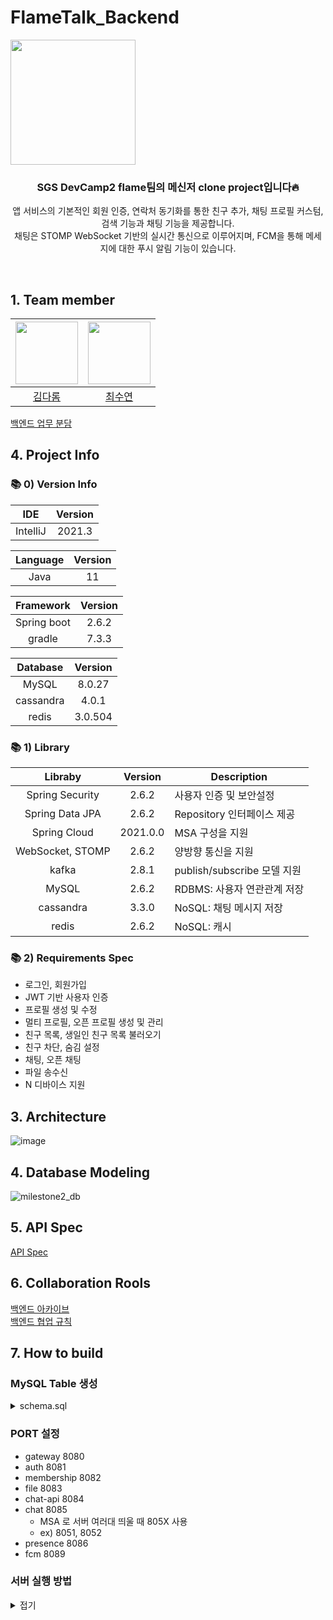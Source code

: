 # FlameTalk_Backend

<div align="center" style="display:flex;">
	<img src="https://user-images.githubusercontent.com/43838030/153394342-37221ea4-b3cf-4dc4-81b6-4d0b9ed9e46b.png" width="200">
</div>
<div align="center">

### SGS DevCamp2 flame팀의 메신저 clone project입니다🔥

앱 서비스의 기본적인 회원 인증, 연락처 동기화를 통한 친구 추가, 채팅 프로필 커스텀, 검색 기능과 채팅 기능을 제공합니다.
<br/>채팅은 STOMP WebSocket 기반의 실시간 통신으로 이루어지며, FCM을 통해 메세지에 대한 푸시 알림 기능이 있습니다.
</div>

<br/>

## 1. Team member

| [<img src="https://avatars.githubusercontent.com/vo0a" width="100">](https://github.com/vo0a) | [<img src="https://avatars.githubusercontent.com/SuyeonChoi" width="100">](https://github.com/SuyeonChoi) |
|:---------------------------------------------------------------------------------------------:|:---------------------------------------------------------------------------------------------------------:| 
|                                [김다롬](https://github.com/vo0a)                                 |                                  [최수연](https://github.com/SuyeonChoi)                                     |
[백엔드 업무 분담](https://github.com/DevCamp2Flame/FlameTalk_Server/wiki/백엔드-업무-분담)

## 4. Project Info

### 📚 0) Version Info

|   IDE    | Version |
|:--------:|:-------:| 
| IntelliJ | 2021.3  |

| Language | Version |
|:--------:|:-------:| 
|   Java   |   11    |

|  Framework  | Version |
|:-----------:|:-------:| 
| Spring boot |  2.6.2  |
|   gradle    |  7.3.3  |

| Database  |       Version        |
|:---------:|:--------------------:| 
|   MySQL   |        8.0.27        |
| cassandra |        4.0.1         |
|   redis   |       3.0.504        |

### 📚 1) Library

|     Libraby      | Version  | Description            |
|:----------------:|:--------:|------------------------|
| Spring Security  |  2.6.2   | 사용자 인증 및 보안설정          |
| Spring Data JPA  |  2.6.2   | Repository 인터페이스 제공    |
|   Spring Cloud   | 2021.0.0 | MSA 구성을 지원             |
| WebSocket, STOMP |  2.6.2   | 양방향 통신을 지원             |
|      kafka       |  2.8.1   | publish/subscribe 모델 지원 |
|      MySQL       |  2.6.2   | RDBMS: 사용자 연관관계 저장     |
|    cassandra     |  3.3.0   | NoSQL: 채팅 메시지 저장       |
|      redis       |  2.6.2   | NoSQL: 캐시              |

### 📚 2) Requirements Spec

- 로그인, 회원가입
- JWT 기반 사용자 인증
- 프로필 생성 및 수정
- 멀티 프로필, 오픈 프로필 생성 및 관리
- 친구 목록, 생일인 친구 목록 불러오기
- 친구 차단, 숨김 설정
- 채팅, 오픈 채팅
- 파일 송수신
- N 디바이스 지원


## 3. Architecture
![image](https://user-images.githubusercontent.com/44438366/153452515-2cb8d453-2086-49b9-bc71-271e6b072b70.png)

## 4. Database Modeling
![milestone2_db](https://user-images.githubusercontent.com/44438366/153452811-ab72ba00-94e9-4994-b5c4-722fcb168ba2.png)

## 5. API Spec
[API Spec](https://github.com/DevCamp2Flame/FlameTalk_Server/wiki)

## 6. Collaboration Rools
[백엔드 아카이브](https://github.com/DevCamp2Flame/FlameTalk_Server/wiki/백엔드-아카이브) </br>
[백엔드 협업 규칙](https://github.com/DevCamp2Flame/FlameTalk_Server/wiki/백엔드-협업-규칙) </br>


## 7. How to build
### MySQL Table 생성
<details>
<summary>schema.sql</summary>

    -- MySQL Script generated by MySQL Workbench
    -- Fri Feb 4 17:49:07 2022
    -- Model: New Model Version: 1.0
    -- MySQL Workbench Forward Engineering
    
    SET @OLD_UNIQUE_CHECKS = @@UNIQUE_CHECKS, UNIQUE_CHECKS = 0;
    SET @OLD_FOREIGN_KEY_CHECKS = @@FOREIGN_KEY_CHECKS, FOREIGN_KEY_CHECKS = 0;
    SET @OLD_SQL_MODE = @@SQL_MODE, SQL_MODE =
    'ONLY_FULL_GROUP_BY,STRICT_TRANS_TABLES,NO_ZERO_IN_DATE,NO_ZERO_DATE,ERROR_FOR_DIVISION_BY_ZERO,NO_ENGINE_SUBSTITUTION';
    
    -- -----------------------------------------------------
    -- Schema flametalk_db
    -- -----------------------------------------------------
    -- id: flame
    -- password: flame123!@#
    
    -- -----------------------------------------------------
    -- Schema flametalk_db
    --
    -- id: flame
    -- password: flame123!@#
    -- -----------------------------------------------------
    CREATE SCHEMA IF NOT EXISTS `flametalk_db` DEFAULT CHARACTER SET utf8 COLLATE utf8_bin;
    USE `flametalk_db`;
    
    -- -----------------------------------------------------
    -- Table `flametalk_db`.`user`
    -- -----------------------------------------------------
    DROP TABLE IF EXISTS `flametalk_db`.`user`;
    
    CREATE TABLE IF NOT EXISTS `flametalk_db`.`user`
    (
    `id`           VARCHAR(20)  NOT NULL,
    `email`        VARCHAR(320) NOT NULL,
    `password`     VARCHAR(60)  NULL,
    `nickname`     VARCHAR(20)  NOT NULL,
    `phone_number` VARCHAR(13)  NOT NULL,
    `birthday`     VARCHAR(10)  NOT NULL,
    `social`       TINYINT      NOT NULL,
    `status`       TINYINT      NOT NULL,
    `region`       VARCHAR(2)   NOT NULL,
    `language`     VARCHAR(3)   NOT NULL,
    `created_at`   DATETIME     NOT NULL,
    `updated_at`   DATETIME     NOT NULL,
    PRIMARY KEY (`id`),
    UNIQUE INDEX `email_UNIQUE` (`email` ASC) VISIBLE
    )
    ENGINE = InnoDB;
    
    
    -- -----------------------------------------------------
    -- Table `flametalk_db`.`device`
    -- -----------------------------------------------------
    DROP TABLE IF EXISTS `flametalk_db`.`device`;
    
    CREATE TABLE IF NOT EXISTS `flametalk_db`.`device`
    (
    `id`                 BIGINT       NOT NULL AUTO_INCREMENT,
    `user_id`            VARCHAR(20)  NOT NULL,
    `device_id`          VARCHAR(16)  NOT NULL,
    `token`              VARCHAR(163) NULL,
    `cur_max_message_id` VARCHAR(45)  NULL,
    `created_at`         DATETIME     NOT NULL,
    `updated_at`         DATETIME     NOT NULL,
    PRIMARY KEY (`id`),
    INDEX `user_id_idx` (`user_id` ASC) VISIBLE,
    CONSTRAINT `device_user_id`
    FOREIGN KEY (`user_id`)
    REFERENCES `flametalk_db`.`user` (`id`)
    ON DELETE NO ACTION
    ON UPDATE NO ACTION
    )
    ENGINE = InnoDB;
    
    
    -- -----------------------------------------------------
    -- Table `flametalk_db`.`profile`
    -- -----------------------------------------------------
    DROP TABLE IF EXISTS `flametalk_db`.`profile`;
    
    CREATE TABLE IF NOT EXISTS `flametalk_db`.`profile`
    (
    `id`           BIGINT      NOT NULL AUTO_INCREMENT,
    `user_id`      VARCHAR(20) NOT NULL,
    `image_url`    BLOB        NULL,
    `bg_image_url` BLOB        NULL,
    `sticker`      JSON        NULL,
    `description`  VARCHAR(60) NULL,
    `is_default`   TINYINT     NOT NULL,
    `created_at`   DATETIME    NOT NULL,
    `updated_at`   DATETIME    NOT NULL,
    PRIMARY KEY (`id`),
    INDEX `user_id_idx` (`user_id` ASC) VISIBLE,
    CONSTRAINT `profile_user_id`
    FOREIGN KEY (`user_id`)
    REFERENCES `flametalk_db`.`user` (`id`)
    ON DELETE NO ACTION
    ON UPDATE NO ACTION
    )
    ENGINE = InnoDB;
    
    
    -- -----------------------------------------------------
    -- Table `flametalk_db`.`feed`
    -- -----------------------------------------------------
    DROP TABLE IF EXISTS `flametalk_db`.`feed`;
    
    CREATE TABLE IF NOT EXISTS `flametalk_db`.`feed`
    (
    `id`            BIGINT   NOT NULL AUTO_INCREMENT,
    `profile_id`    BIGINT   NOT NULL,
    `image_url`     BLOB     NOT NULL,
    `is_background` TINYINT  NOT NULL,
    `is_lock`       TINYINT  NOT NULL,
    `created_at`    DATETIME NOT NULL,
    `updated_at`    DATETIME NOT NULL,
    PRIMARY KEY (`id`),
    INDEX `profile_id_idx` (`profile_id` ASC) VISIBLE,
    CONSTRAINT `feed_profile_id`
    FOREIGN KEY (`profile_id`)
    REFERENCES `flametalk_db`.`profile` (`id`)
    ON DELETE CASCADE
    ON UPDATE NO ACTION
    )
    ENGINE = InnoDB;
    
    
    -- -----------------------------------------------------
    -- Table `flametalk_db`.`friend`
    -- -----------------------------------------------------
    DROP TABLE IF EXISTS `flametalk_db`.`friend`;
    
    CREATE TABLE IF NOT EXISTS `flametalk_db`.`friend`
    (
    `id`                  BIGINT      NOT NULL,
    `user_id`             VARCHAR(20) NOT NULL,
    `friend_id`           VARCHAR(20) NOT NULL,
    `assigned_profile_id` BIGINT      NOT NULL,
    `preview`             JSON        NOT NULL COMMENT '(나의 멀티 프로필에 따른) 프로필 사진, 상태메세지 ',
    `is_marked`           TINYINT     NOT NULL,
    `is_hidden`           TINYINT     NOT NULL,
    `is_blocked`          TINYINT     NOT NULL,
    `created_at`          DATETIME    NOT NULL,
    `updated_at`          DATETIME    NOT NULL,
    PRIMARY KEY (`id`),
    INDEX `user_id_idx` (`user_id` ASC) VISIBLE,
    INDEX `profile_idx` (`assigned_profile_id` ASC) VISIBLE,
    INDEX `friend_friend_id_idx` (`friend_id` ASC) VISIBLE,
    CONSTRAINT `friend_user_id`
    FOREIGN KEY (`user_id`)
    REFERENCES `flametalk_db`.`user` (`id`)
    ON DELETE NO ACTION
    ON UPDATE NO ACTION,
    CONSTRAINT `friend_assigned_profile_id`
    FOREIGN KEY (`assigned_profile_id`)
    REFERENCES `flametalk_db`.`profile` (`id`)
    ON DELETE NO ACTION
    ON UPDATE NO ACTION,
    CONSTRAINT `friend_friend_id`
    FOREIGN KEY (`friend_id`)
    REFERENCES `flametalk_db`.`user` (`id`)
    ON DELETE NO ACTION
    ON UPDATE NO ACTION
    )
    ENGINE = InnoDB;
    
    
    -- -----------------------------------------------------
    -- Table `flametalk_db`.`open_profile`
    -- -----------------------------------------------------
    DROP TABLE IF EXISTS `flametalk_db`.`open_profile`;
    
    CREATE TABLE IF NOT EXISTS `flametalk_db`.`open_profile`
    (
    `id`          BIGINT      NOT NULL AUTO_INCREMENT,
    `user_id`     VARCHAR(20) NOT NULL,
    `nickname`    VARCHAR(20) NOT NULL,
    `image_url`   BLOB        NULL,
    `description` VARCHAR(60) NULL,
    `created_at`  DATETIME    NOT NULL,
    `updated_at`  DATETIME    NOT NULL,
    PRIMARY KEY (`id`),
    INDEX `user_id_idx` (`user_id` ASC) VISIBLE,
    CONSTRAINT `open_profile_user_id`
    FOREIGN KEY (`user_id`)
    REFERENCES `flametalk_db`.`user` (`id`)
    ON DELETE NO ACTION
    ON UPDATE NO ACTION
    )
    ENGINE = InnoDB;
    
    
    -- -----------------------------------------------------
    -- Table `flametalk_db`.`chatroom`
    -- -----------------------------------------------------
    DROP TABLE IF EXISTS `flametalk_db`.`chatroom`;
    
    CREATE TABLE IF NOT EXISTS `flametalk_db`.`chatroom`
    (
    `id`         VARCHAR(36) NOT NULL,
    `host_id`    VARCHAR(20) NULL,
    `count`      INT         NOT NULL,
    `is_open`    TINYINT     NOT NULL,
    `url`        VARCHAR(7)  NULL,
    `created_at` DATETIME    NOT NULL,
    `updated_at` DATETIME    NOT NULL,
    PRIMARY KEY (`id`),
    INDEX `host_id_idx` (`host_id` ASC) VISIBLE,
    CONSTRAINT `host_id`
    FOREIGN KEY (`host_id`)
    REFERENCES `flametalk_db`.`user` (`id`)
    ON DELETE NO ACTION
    ON UPDATE NO ACTION
    )
    ENGINE = InnoDB;
    
    
    -- -----------------------------------------------------
    -- Table `flametalk_db`.`user_chatroom`
    -- -----------------------------------------------------
    DROP TABLE IF EXISTS `flametalk_db`.`user_chatroom`;
    
    CREATE TABLE IF NOT EXISTS `flametalk_db`.`user_chatroom`
    (
    `id`                   BIGINT      NOT NULL AUTO_INCREMENT,
    `chatroom_id`          VARCHAR(36) NOT NULL,
    `user_id`              VARCHAR(20) NOT NULL,
    `open_profile_id`      BIGINT      NULL,
    `title`                VARCHAR(50) NULL,
    `last_read_message_id` VARCHAR(45) NULL,
    `image_url`            BLOB        NULL,
    `input_lock`           TINYINT     NOT NULL,
    `created_at`           DATETIME    NOT NULL,
    `updated_at`           DATETIME    NOT NULL,
    PRIMARY KEY (`id`),
    INDEX `user_id_idx` (`user_id` ASC) VISIBLE,
    INDEX `user_chatroom_chatroom_id_idx` (`chatroom_id` ASC) VISIBLE,
    INDEX `user_chatroom_open_profile_id_idx` (`open_profile_id` ASC) VISIBLE,
    CONSTRAINT `user_chatroom_user_id`
    FOREIGN KEY (`user_id`)
    REFERENCES `flametalk_db`.`user` (`id`)
    ON DELETE NO ACTION
    ON UPDATE NO ACTION,
    CONSTRAINT `user_chatroom_chatroom_id`
    FOREIGN KEY (`chatroom_id`)
    REFERENCES `flametalk_db`.`chatroom` (`id`)
    ON DELETE NO ACTION
    ON UPDATE NO ACTION,
    CONSTRAINT `user_chatroom_open_profile_id`
    FOREIGN KEY (`open_profile_id`)
    REFERENCES `flametalk_db`.`open_profile` (`id`)
    ON DELETE NO ACTION
    ON UPDATE NO ACTION
    )
    ENGINE = InnoDB;
    
    
    -- -----------------------------------------------------
    -- Table `flametalk_db`.`file`
    -- -----------------------------------------------------
    DROP TABLE IF EXISTS `flametalk_db`.`file`;
    
    CREATE TABLE IF NOT EXISTS `flametalk_db`.`file`
    (
    `id`          BIGINT       NOT NULL AUTO_INCREMENT,
    `url`         BLOB         NOT NULL,
    `title`       VARCHAR(100) NOT NULL,
    `extension`   VARCHAR(5)   NOT NULL,
    `chatroom_id` VARCHAR(36)  NULL,
    `created_at`  DATETIME     NOT NULL,
    PRIMARY KEY (`id`),
    INDEX `file_chatroom_id_idx` (`chatroom_id` ASC) VISIBLE,
    CONSTRAINT `file_chatroom_id`
    FOREIGN KEY (`chatroom_id`)
    REFERENCES `flametalk_db`.`chatroom` (`id`)
    ON DELETE NO ACTION
    ON UPDATE NO ACTION
    )
    ENGINE = InnoDB;
    
    
    SET SQL_MODE = @OLD_SQL_MODE;
    SET FOREIGN_KEY_CHECKS = @OLD_FOREIGN_KEY_CHECKS;
    SET UNIQUE_CHECKS = @OLD_UNIQUE_CHECKS;

</details>

### PORT 설정
- gateway 8080
- auth 8081
- membership 8082
- file 8083
- chat-api 8084
- chat 8085
    - MSA 로 서버 여러대 띄울 때 805X 사용
    - ex) 8051, 8052
- presence 8086
- fcm 8089

### 서버 실행 방법
<details>
<summary>접기</summary>

### 프로젝트 클론 - 빌드
    
    // 깃 클론
    git clone -b develop https://github.com/DevCamp2Flame/FlameTalk_Server
    
    // 실행하고 싶은 서버 폴더로 이동
    cd/FlameTalk_Server/auth
    
    // 쓰기 권한 부여
    chmod +x gradlew
    
    // build
    ./gradlew/build
    
여기까지 완료하면 /auth/build/libs 에 jar 파일이 만들어집니다. </br>
jar 파일을 실행하면 spring boot 를 실행할 수 있습니다.
    
### MySQL user 생성
    
    
    // mysql 접속
    mysql -u root -p
    
    // flame 유저 생성
    create user 'flame'@'%' identified **by** 'flame123!@#';
    
    // 생성한 유저에게 권한 부여
    GRANT ALL PRIVILEGES ON . TO 'flame'@'%' WITH GRANT OPTION;
    
    // 변경사항 적용
    FLUSH PRIVILEGES;
    
    // mysql 나가기
    quit
    
**참고**
    
Mac 환경에서는 ! 때문에 문제가 됨.
이때는 유저 굳이 생성하지 않고, root, admin 등 본인의 mysql 계정을 사용해도 됩니다.
    
이때는 아래 프로젝트 실행 단계에서 --MYSQL_USER={본인 계정} --MYSQL_PASSWORD={계정
    비밀번호} 로 치환하고, JWT_SECRET 부분에도 특수문자를 지우고 실행하면 됩니다.
    
### 프로젝트 실행
    
    cd build/libs
    
    java -jar flametalk-0.0.1-SNAPSHOT.jar --MYSQL_PORT=3306 --MYSQL_USER=flame --MYSQL_PASSWORD=flame123!@#
    --JWT_SECRET=@dkssudgktpdy-durlsms*vmffpdla$xladlqslek!wkf(qnxkremflqslekdyd^rkflz
    --REDIS_PORT=6379 --APP_NAME=flametalk1.gmail.com
    --APP_PASSWORD=cnrdmzaaebhkqhgh
    
프로젝트 실행하면 808X 포트로 서버가 실행되고, localhost:808X 으로 서버에
    request 를 보낼 수 있습니다.

### API Gateway 를 통해 서버 호출하기

eureka → 테스트할 서버 실행 (auth, membership, file, ... ) → gateway 순서로 실행시켜주세요.

테스트할 서버를 키고, gateway 를 실행시켜야 gateway 에서 서버를 spring.application.name 으로 인식할 수 있습니다.
서버 호출시 게이트웨이 포트번호 8080으로 호출해주세요.

</details>